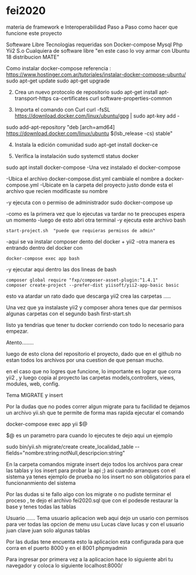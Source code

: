 # fei2020
materia de framework e Interoperabilidad
Paso a Paso como hacer que funcione este proyecto

Softeware Libre
Tecnologias requeridas son 
Docker-compose
Mysql
Php
Yii2
S.o Cualquiera de software libre "en este caso lo voy armar con Ubuntu 18 distribucion MATE"

Como instalar docker-compose
referencia : https://www.hostinger.com.ar/tutoriales/instalar-docker-compose-ubuntu/
sudo apt-get update
sudo apt-get upgrade

2. Crea un nuevo protocolo de repositorio
sudo apt-get install apt-transport-https ca-certificates curl software-properties-common

3. Importa el comando con Curl
curl -fsSL https://download.docker.com/linux/ubuntu/gpg | sudo apt-key add -

sudo add-apt-repository "deb [arch=amd64] https://download.docker.com/linux/ubuntu $(lsb_release -cs) stable"

4. Instala la edición comunidad
sudo apt-get install docker-ce

5. Verifica la instalación
sudo systemctl status docker


sudo apt install docker-compose
-Una vez instalado el docker-compose

-Ubica el archivo docker-compose.dist.yml  cambiale el nombre a docker-compose.yml
-Ubicate en la carpeta del proyecto justo donde esta el archivo que recien modificaste su nombre

-y ejecuta con o permiso de administrador 
    sudo docker-compose up    

-como es la primera vez que lo ejecutas va tardar no te preocupes espera un momento
-luego de esto abri otra terminal
-y ejecuta este archivo bash 

    start-project.sh  "puede que requieras permisos de admin"

-aqui se va instalar composer dento del docker + yii2
-otra manera es entrando dentro del docker con 
    
    docker-compose exec app bash 

-y ejecutar aqui dentro las dos lineas de bash 
    
    composer global require "fxp/composer-asset-plugin:^1.4.1"
    composer create-project --prefer-dist yiisoft/yii2-app-basic basic

esto va atardar un rato dado que descarga yii2 crea las carpetas .....

Una vez que ya instalaste yii2 y composer ahora tenes que dar permisos algunas carpetas con el segundo bash
first-start.sh

listo ya tendrias que tener tu docker corriendo con todo lo necesario para empezar.

Atento........ 

luego de esto clona del repositorio el proyecto, dado que en el github no estan todos los archivos por una cuestion de que pensan mucho.

en el caso que no logres que funcione, lo importante es lograr que corra yii2 , y luego copia al proyecto las carpetas models,controllers, views, modules, web, config. 



Tema MIGRATE y insert  

Por la dudas que no podes correr algun migrate  para tu facilidad te dejamos un archivo yii.sh 
que te permite de forma mas rapida ejecutar el comando 

docker-compose exec app yii $@  

$@ es un parametro para cuando lo ejecutes
te dejo aqui un ejemplo

sudo bin/yii.sh migrate/create create_localidad_table --fields="nombre:string:notNull,descripcion:string"

En la carpeta comandos migrate insert dejo todos los archivos para crear las tablas y los insert para probar la api ;) 
asi cuando arranques con el sistema ya tenes ejemplo de prueba no los insert no son obligatorios para el funcionanmiento del sistema

Por las dudas si te fallo algo con los migrate o no pudiste terminar el proceso , te dejo el archivo fei2020.sql que con el podesde restaurar la base y tenes todas las tablas  


Usuario ......
Tema usuario aplicacion web aqui dejo un usario con permisos para ver todas las opcion de menu usu Lucas clave lucas y con el usuario juan clave juan solo algunas tablas


Por las dudas tene encuenta esto 
la aplicacion esta configurada para que corra en el puerto 8000 y en el 8001 phpmyadmin


Para ingresar por primera vez a la aplicacion hace lo siguiente
abri tu navegador  y coloca lo siguiente
localhost:8000/













